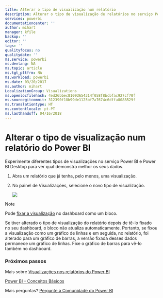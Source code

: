```yaml
---
title: Alterar o tipo de visualização num relatório
description: Alterar o tipo de visualização de relatórios no serviço Power BI e no Power BI Desktop
services: powerbi
documentationcenter: ''
author: mihart
manager: kfile
backup: ''
editor: ''
tags: ''
qualityfocus: no
qualitydate: ''
ms.service: powerbi
ms.devlang: NA
ms.topic: article
ms.tgt_pltfrm: NA
ms.workload: powerbi
ms.date: 03/20/2017
ms.author: mihart
LocalizationGroup: Visualizations
ms.openlocfilehash: 4ed26bbec81093654314f058f8bcbfac927cf70f
ms.sourcegitcommit: 312390f18b99de1123bf7a7674c6dffa8088529f
ms.translationtype: HT
ms.contentlocale: pt-PT
ms.lasthandoff: 04/16/2018
---
```

# <a name="change-the-type-of-visualization-in-a-power-bi-report"></a>Alterar o tipo de visualização num relatório do Power BI
Experimente diferentes tipos de visualizações no serviço Power BI e Power BI Desktop para ver qual demonstra melhor os seus dados. 

1. Abra um relatório que já tenha, pelo menos, uma visualização.   
2. No painel de Visualizações, selecione o novo tipo de visualização.  
   
   ![](media/power-bi-report-change-visualization-type/changeviz.gif)

> [!NOTE]
> Pode [fixar a visualização](service-dashboard-pin-tile-from-report.md) no dashboard como um bloco.
> 
> 

Se tiver alterado o tipo de visualização do relatório depois de tê-lo fixado no seu dashboard, o bloco não atualiza automaticamente. Portanto, se fixou a visualização como um gráfico de linhas e em seguida, no relatório, foi alterado para um gráfico de barras, a versão fixada desses dados permanece um gráfico de linhas. Fixe o gráfico de barras para vê-lo também no dashboard.

### <a name="next-steps"></a>Próximos passos
Mais sobre [Visualizações nos relatórios do Power BI](power-bi-report-visualizations.md)

[Power BI - Conceitos Básicos](service-basic-concepts.md)

Mais perguntas? [Pergunte à Comunidade do Power BI](http://community.powerbi.com/)

